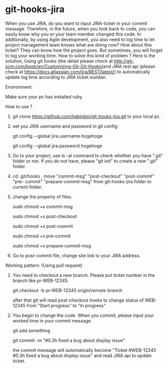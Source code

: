 git-hooks-jira
==============
  
  When you use JIRA, do you want to input JIRA-ticket in your commit message. Therefore, in the future, when you look back to code, you can easily know why you or your team member changed this code. In addtionally, by using Agile development, you also need to log time to let project management team knows what are doing now? How about this ticket? They can know how the project goes.
  But sometimes, you will forget to log your working time. How to solve this kind of problem ? Here is the solution, Using git hooks (the detail please check at http://git-scm.com/book/en/Customizing-Git-Git-Hooks)and JIRA rest api (please check at https://docs.atlassian.com/jira/REST/latest/) to automatically update log time according to JIRA ticket number.

  Environment:
  
   Make sure your pc has installed ruby.

  How to use ?

  1. git clone https://github.com/hebinbin/git-hooks-jira.git to your local pc.

  2. set you JIRA username and password in git config

     git config --global jira.username hogehoge
     
     git config --global jira.password hogehoge

  3. Go to your project, use ls -al command to check whether you have ".git"
     folder or not. If you do not have, please "git init" to create a new ".git" folder.

  4. cd .git/hooks , move "commit-msg" "post-checkout" "post-commit" "pre-
     commit" "prepare-commit-msg" from git-hooks-jira folder to current folder.

  5. change the property of files.
  
     sudo chmod +x commit-msg
 
     sudo chmod +x post-checkout

     sudo chmod +x post-commit
     
     sudo chmod +x pre-commit
     
     sudo chmod +x prepare-commit-msg

  6. Go to post-commit file, change site link to your JIRA address.

  Working pattern: (Using pull request)
  
   1) You need to checkout a new branch. Please put ticket number in the branch
      like pr-WEB-12345.
 
      git checkout -b pr-WEB-12345 origin/remote-branch

      after that git will read post-checkout hooks to change status of WEB-12345 from "Start progress" to "In progress"


   2) You begin to change the code. When you commit, please input your worked
      time in your commit message.

      git add something
     
      git commit -m "#0.3h fixed a bug about display issue"

      the commit message will automatically become "Ticket #WEB-12345 #0.3h fixed a bug about display issue" and read JIRA api to update ticket.





